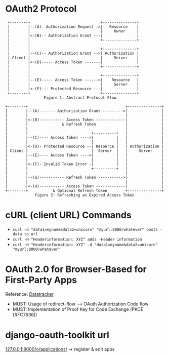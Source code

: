 # OAuth2 Protocol
     +--------+                               +---------------+
     |        |--(A)- Authorization Request ->|   Resource    |
     |        |                               |     Owner     |
     |        |<-(B)-- Authorization Grant ---|               |
     |        |                               +---------------+
     |        |
     |        |                               +---------------+
     |        |--(C)-- Authorization Grant -->| Authorization |
     | Client |                               |     Server    |
     |        |<-(D)----- Access Token -------|               |
     |        |                               +---------------+
     |        |
     |        |                               +---------------+
     |        |--(E)----- Access Token ------>|    Resource   |
     |        |                               |     Server    |
     |        |<-(F)--- Protected Resource ---|               |
     +--------+                               +---------------+
                     Figure 1: Abstract Protocol Flow

    +--------+                                           +---------------+
    |        |--(A)------- Authorization Grant --------->|               |
    |        |                                           |               |
    |        |<-(B)----------- Access Token -------------|               |
    |        |               & Refresh Token             |               |
    |        |                                           |               |
    |        |                            +----------+   |               |
    |        |--(C)---- Access Token ---->|          |   |               |
    |        |                            |          |   |               |
    |        |<-(D)- Protected Resource --| Resource |   | Authorization |
    | Client |                            |  Server  |   |     Server    |
    |        |--(E)---- Access Token ---->|          |   |               |
    |        |                            |          |   |               |
    |        |<-(F)- Invalid Token Error -|          |   |               |
    |        |                            +----------+   |               |
    |        |                                           |               |
    |        |--(G)----------- Refresh Token ----------->|               |
    |        |                                           |               |
    |        |<-(H)----------- Access Token -------------|               |
    +--------+           & Optional Refresh Token        +---------------+
                 Figure 2: Refreshing an Expired Access Token

# cURL (client URL) Commands
- `curl -d "data1=myname&data2=unicorn" "myurl:8000/whatever" posts -data to url`
- `curl -H "Headerinformation: XYZ" adds -Header information`
- `curl -H "Headerinformation: XYZ" -d "data1=myname&data2=unicorn" "myurl:8000/whatever"`

# OAuth 2.0 for Browser-Based for First-Party Apps
Reference: [Datatracker](https://datatracker.ietf.org/doc/html/draft-ietf-oauth-browser-based-apps#name-first-party-applications)
- MUST: Usage of redirect-flow --> OAuth Authorization Code flow
- MUST: Implementation of Proof Key for Code Exchange (PKCE [RFC7636])

# django-oauth-toolkit url
[127.0.0.1:8000/o/applications/]() -> register & edit apps